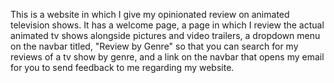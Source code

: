 This is a website in which I give my opinionated review on animated television shows. It has a welcome page, a page in which I review the actual animated tv shows alongside pictures and video trailers, a dropdown menu on the navbar titled, "Review by Genre" so that you can search for my reviews of a tv show by genre, and a link on the navbar that opens my email for you to send feedback to me regarding my website.
